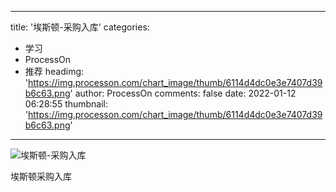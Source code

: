 
---
title: '埃斯顿-采购入库'
categories: 
 - 学习
 - ProcessOn
 - 推荐
headimg: 'https://img.processon.com/chart_image/thumb/6114d4dc0e3e7407d39b6c63.png'
author: ProcessOn
comments: false
date: 2022-01-12 06:28:55
thumbnail: 'https://img.processon.com/chart_image/thumb/6114d4dc0e3e7407d39b6c63.png'
---

<div>   
<img class="thumb" alt="埃斯顿-采购入库" src="https://img.processon.com/chart_image/thumb/6114d4dc0e3e7407d39b6c63.png" referrerpolicy="no-referrer">
<p>埃斯顿采购入库</p>  
</div>
            
